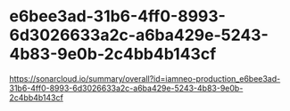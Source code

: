 # e6bee3ad-31b6-4ff0-8993-6d3026633a2c-a6ba429e-5243-4b83-9e0b-2c4bb4b143cf
https://sonarcloud.io/summary/overall?id=iamneo-production_e6bee3ad-31b6-4ff0-8993-6d3026633a2c-a6ba429e-5243-4b83-9e0b-2c4bb4b143cf
